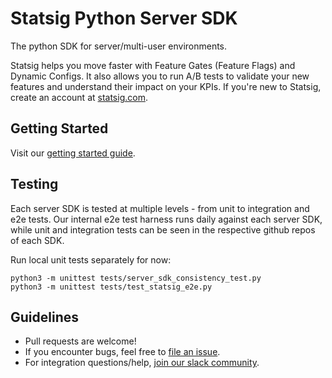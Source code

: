 # Statsig Python Server SDK

The python SDK for server/multi-user environments.

Statsig helps you move faster with Feature Gates (Feature Flags) and Dynamic Configs. It also allows you to run A/B tests to validate your new features and understand their impact on your KPIs. If you're new to Statsig, create an account at [statsig.com](https://www.statsig.com).

## Getting Started

Visit our [getting started guide](https://docs.statsig.com/server/pythonSDK).

## Testing

Each server SDK is tested at multiple levels - from unit to integration and e2e tests.  Our internal e2e test harness runs daily against each server SDK, while unit and integration tests can be seen in the respective github repos of each SDK.

Run local unit tests separately for now:

```
python3 -m unittest tests/server_sdk_consistency_test.py
python3 -m unittest tests/test_statsig_e2e.py
```

## Guidelines

- Pull requests are welcome! 
- If you encounter bugs, feel free to [file an issue](https://github.com/statsig-io/python-sdk/issues).
- For integration questions/help, [join our slack community](https://join.slack.com/t/statsigcommunity/shared_invite/zt-pbp005hg-VFQOutZhMw5Vu9eWvCro9g).
